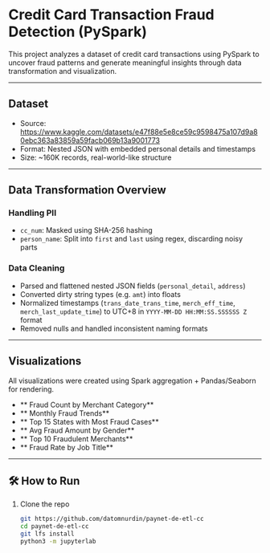 # Credit Card Transaction Fraud Detection (PySpark)

This project analyzes a dataset of credit card transactions using PySpark to uncover fraud patterns and generate meaningful insights through data transformation and visualization.

---

## Dataset

- Source: https://www.kaggle.com/datasets/e47f88e5e8ce59c9598475a107d9a80ebc363a83859a59facb069b13a9001773
- Format: Nested JSON with embedded personal details and timestamps
- Size: ~160K records, real-world-like structure

---

## Data Transformation Overview

### Handling PII
- `cc_num`: Masked using SHA-256 hashing
- `person_name`: Split into `first` and `last` using regex, discarding noisy parts

### Data Cleaning
- Parsed and flattened nested JSON fields (`personal_detail`, `address`)
- Converted dirty string types (e.g. `amt`) into floats
- Normalized timestamps (`trans_date_trans_time`, `merch_eff_time`, `merch_last_update_time`) to UTC+8 in `YYYY-MM-DD HH:MM:SS.SSSSSS Z` format
- Removed nulls and handled inconsistent naming formats

---

## Visualizations

All visualizations were created using Spark aggregation + Pandas/Seaborn for rendering.

- ** Fraud Count by Merchant Category**
- ** Monthly Fraud Trends**
- ** Top 15 States with Most Fraud Cases**
- ** Avg Fraud Amount by Gender**
- ** Top 10 Fraudulent Merchants**
- ** Fraud Rate by Job Title**

---

## 🛠 How to Run

1. Clone the repo  
   ```bash
   git https://github.com/datomnurdin/paynet-de-etl-cc
   cd paynet-de-etl-cc
   git lfs install
   python3 -m jupyterlab
